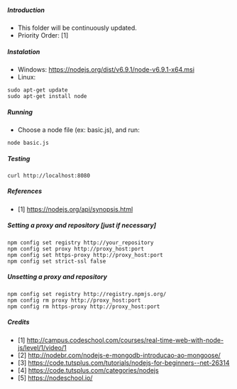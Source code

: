 ##### Introduction
- This folder will be continuously updated. 
- Priority Order: [1]

##### Instalation

- Windows: https://nodejs.org/dist/v6.9.1/node-v6.9.1-x64.msi
- Linux:
```shell
sudo apt-get update
sudo apt-get install node
```

##### Running

- Choose a node file (ex: basic.js), and run:
```shell
node basic.js
```

##### Testing

```shell
curl http://localhost:8080
```

##### References	
- [1] https://nodejs.org/api/synopsis.html
	
##### Setting a proxy and repository [just if necessary]

```shell
npm config set registry http://your_repository
npm config set proxy http://proxy_host:port
npm config set https-proxy http://proxy_host:port
npm config set strict-ssl false
```
##### Unsetting a proxy and repository 

```shell
npm config set registry http://registry.npmjs.org/
npm config rm proxy http://proxy_host:port
npm config rm https-proxy http://proxy_host:port
```
##### Credits	
- [1] http://campus.codeschool.com/courses/real-time-web-with-node-js/level/1/video/1
- [2] http://nodebr.com/nodejs-e-mongodb-introducao-ao-mongoose/
- [3] https://code.tutsplus.com/tutorials/nodejs-for-beginners--net-26314
- [4] https://code.tutsplus.com/categories/nodejs
- [5] https://nodeschool.io/
